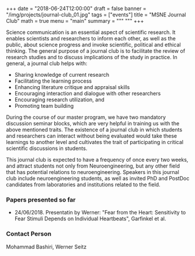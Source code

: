 +++
date = "2018-06-24T12:00:00"
draft = false
banner = "/img/projects/journal-club_01.jpg"
tags = ["events"]
title = "MSNE Journal Club"
math = true
menu = "main"
summary = """
"""
+++

Science communication is an essential aspect of scientific research. It enables scientists and  researchers to inform each other, as well as the public, about science progress and invoke scientific, political and ethical thinking. The general purpose of a journal club is to facilitate the review of research studies and to discuss implications of the study in practice. In general, a journal club helps with:

- Sharing knowledge of current research
- Facilitating the learning process
- Enhancing literature critique and appraisal skills
- Encouraging interaction and dialogue with other researchers
- Encouraging research utilization, and
- Promoting team building

During the course of our master program, we have two mandatory discussion seminar blocks, which are very helpful in training us with the above mentioned traits. The existence of a journal club in which students and researchers can interact without being evaluated would take these learnings to another level and cultivates the trait of participating in critical scientific discussions in students.

This journal club is expected to have a frequency of once every two weeks, and attract students not only from Neuroengineering, but any other field that has potential relations to neuroengineering. Speakers in this journal club include neuroengineering students, as well as invited PhD and PostDoc candidates from laboratories and institutions related to the field.

### Papers presented so far

- 24/06/2018. Presentatin by Werner: "Fear from the Heart: Sensitivity to Fear Stimuli Depends on Individual Heartbeats", Garfinkel et al.

### Contact Person

Mohammad Bashiri, Werner Seitz
